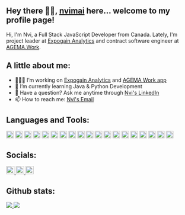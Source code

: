 ## Hey there 👋🏽, [nvimai](https://nvimai.com/) here... welcome to my profile page!

Hi, I'm Nvi, a Full Stack JavaScript Developer from Canada. Lately, I'm project leader at [Expogain Analytics](https://analytics.expogain.com) and contract software engineer at [AGEMA.Work](https://agema.work).
<br />

## A little about me:

- 👨🏽‍💻 I’m working on [Expogain Analytics](https://analytics.expogain.com) and [AGEMA Work app](https://agema.work)
- 🌱 I’m currently learning Java & Python Development
- 💬 Have a question? Ask me anytime through [Nvi's LinkedIn](https://www.linkedin.com/in/nhatmai/)
- 📫 How to reach me: [Nvi's Email](mailto:contact@nvimai.com)

## Languages and Tools:

<code><img height="20" src="https://cdn.jsdelivr.net/npm/simple-icons@v3/icons/javascript.svg"></code>
<code><img height="20" src="https://cdn.jsdelivr.net/npm/simple-icons@v3/icons/html5.svg"></code>
<code><img height="20" src="https://cdn.jsdelivr.net/npm/simple-icons@v3/icons/css3.svg"></code>
<code><img height="20" src="https://cdn.jsdelivr.net/npm/simple-icons@v3/icons/react.svg"></code>
<code><img height="20" src="https://cdn.jsdelivr.net/npm/simple-icons@v3/icons/angular.svg"></code>
<code><img height="20" src="https://cdn.jsdelivr.net/npm/simple-icons@v3/icons/vue-dot-js.svg"></code>
<code><img height="20" src="https://cdn.jsdelivr.net/npm/simple-icons@v3/icons/gatsby.svg"></code>
<code><img height="20" src="https://cdn.jsdelivr.net/npm/simple-icons@v3/icons/graphql.svg"></code>
<code><img height="20" src="https://cdn.jsdelivr.net/npm/simple-icons@v3/icons/node-dot-js.svg"></code>
<code><img height="20" src="https://cdn.jsdelivr.net/npm/simple-icons@v3/icons/ionic.svg"></code>
<code><img height="20" src="https://cdn.jsdelivr.net/npm/simple-icons@v3/icons/csharp.svg"></code>
<code><img height="20" src="https://cdn.jsdelivr.net/npm/simple-icons@v3/icons/mysql.svg"></code>
<code><img height="20" src="https://cdn.jsdelivr.net/npm/simple-icons@v3/icons/microsoftsqlserver.svg"></code>
<code><img height="20" src="https://cdn.jsdelivr.net/npm/simple-icons@v3/icons/shopify.svg"></code>
<code><img height="20" src="https://cdn.jsdelivr.net/npm/simple-icons@v3/icons/github.svg"></code>
<code><img height="20" src="https://cdn.jsdelivr.net/npm/simple-icons@v3/icons/php.svg"></code>
<code><img height="20" src="https://cdn.jsdelivr.net/npm/simple-icons@v3/icons/linode.svg"></code>
<code><img height="20" src="https://cdn.jsdelivr.net/npm/simple-icons@v3/icons/digitalocean.svg"></code>
<code><img height="20" src="https://cdn.jsdelivr.net/npm/simple-icons@v3/icons/amazonaws.svg"></code>

## Socials:

<a href="https://www.linkedin.com/in/nhatmai/">
  <img alt="Nvi Mai LinkedIn" width="22px" src="https://cdn.jsdelivr.net/npm/simple-icons@v3/icons/linkedin.svg" />
</a>
<a href="https://www.facebook.com/nhatvuongminhmai/">
  <img alt="Nhat Vuong Minh Mai | Facebook" width="22px" src="https://cdn.jsdelivr.net/npm/simple-icons@3.8.0/icons/facebook.svg" />
</a>
<a href="https://www.instagram.com/nvimai/">
  <img alt="Nvi's Instagram" width="22px" src="https://cdn.jsdelivr.net/npm/simple-icons@v3/icons/instagram.svg" />
</a>

<br />

## Github stats:
<a href="https://github.com/anuraghazra/github-readme-stats">
  <img src="https://github-readme-stats.vercel.app/api?username=nvimai&show_icons=true&hide_border=true&count_private=true" />
</a>
<a href="https://github.com/anuraghazra/convoychat">
  <img src="https://github-readme-stats.vercel.app/api/top-langs/?username=nvimai&layout=compact" />
</a>
